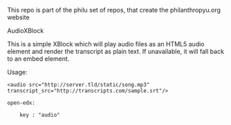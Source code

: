 This repo is part of the philu set of repos, that create the philanthropyu.org website

AudioXBlock

This is a simple XBlock which will play audio files as an HTML5 audio
element and render the transcript as plain text. If unavailable, it will fall back to an embed element.

Usage: 

    <audio src="http://server.tld/static/song.mp3" transcript_src="http://transcripts.com/sample.srt"/>

    open-edx:

        key : "audio"
